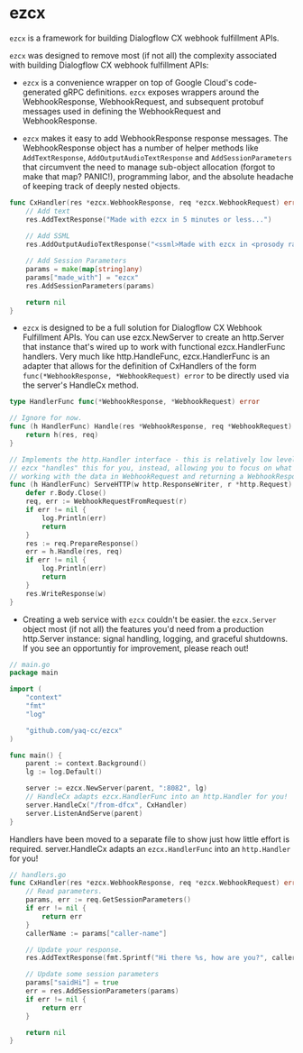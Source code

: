 # ezcx
`ezcx` is a framework for building Dialogflow CX webhook fulfillment APIs.  

`ezcx` was designed to remove most (if not all) the complexity associated with building Dialogflow CX webhook fulfillment APIs:

- `ezcx` is a convenience wrapper on top of Google Cloud's code-generated gRPC definitions.  `ezcx` exposes wrappers around the WebhookResponse, WebhookRequest, and subsequent protobuf messages used in defining the WebhookRequest and WebhookResponse.

- `ezcx` makes it easy to add WebhookResponse response messages.  The WebhookResponse object has a number of helper methods like `AddTextResponse`, `AddOutputAudioTextResponse` and `AddSessionParameters` that circumvent the need to manage sub-object allocation (forgot to make that map?  PANIC!), programming labor, and the absolute headache of keeping track of deeply nested objects.  

```go
func CxHandler(res *ezcx.WebhookResponse, req *ezcx.WebhookRequest) error {
	// Add text
    res.AddTextResponse("Made with ezcx in 5 minutes or less...")
    
    // Add SSML
    res.AddOutputAudioTextResponse("<ssml>Made with ezcx in <prosody rate=slow>5 minutes </prosody>or less...</ssml>")    

    // Add Session Parameters
    params = make(map[string]any)
    params["made_with"] = "ezcx"
    res.AddSessionParameters(params)

	return nil
}
```

- `ezcx` is designed to be a full solution for Dialogflow CX Webhook Fulfillment APIs.  You can use ezcx.NewServer to create an http.Server that instance that's wired up to work with functional ezcx.HandlerFunc handlers.  Very much like http.HandleFunc, ezcx.HandlerFunc is an adapter that allows for the definition of CxHandlers of the form `func(*WebhookResponse, *WebhookRequest) error` to be directly used via the server's HandleCx method.  

```go
type HandlerFunc func(*WebhookResponse, *WebhookRequest) error

// Ignore for now.
func (h HandlerFunc) Handle(res *WebhookResponse, req *WebhookRequest) error {
	return h(res, req)
}

// Implements the http.Handler interface - this is relatively low level;
// ezcx "handles" this for you, instead, allowing you to focus on what really matters:
// working with the data in WebhookRequest and returning a WebhookResponse.
func (h HandlerFunc) ServeHTTP(w http.ResponseWriter, r *http.Request) {
	defer r.Body.Close()
	req, err := WebhookRequestFromRequest(r)
	if err != nil {
		log.Println(err)
		return
	}
	res := req.PrepareResponse()
	err = h.Handle(res, req)
	if err != nil {
		log.Println(err)
		return
	}
	res.WriteResponse(w)
}
```

- Creating a web service with `ezcx` couldn't be easier.  the `ezcx.Server` object most (if not all) the features you'd need from a production http.Server instance: signal handling, logging, and graceful shutdowns.  If you see an opportuntiy for improvement, please reach out!

```go
// main.go
package main

import (
	"context"
	"fmt"
	"log"

	"github.com/yaq-cc/ezcx"
)

func main() {
    parent := context.Background()
    lg := log.Default()

    server := ezcx.NewServer(parent, ":8082", lg)
    // HandleCx adapts ezcx.HandlerFunc into an http.Handler for you!
    server.HandleCx("/from-dfcx", CxHandler)
    server.ListenAndServe(parent)
}
```

Handlers have been moved to a separate file to show just how little effort is required. server.HandleCx adapts an `ezcx.HandlerFunc` into an `http.Handler` for you!  

```go 
// handlers.go
func CxHandler(res *ezcx.WebhookResponse, req *ezcx.WebhookRequest) error {
	// Read parameters.
	params, err := req.GetSessionParameters()
	if err != nil {
		return err
	}
	callerName := params["caller-name"]

	// Update your response.
	res.AddTextResponse(fmt.Sprintf("Hi there %s, how are you?", callerName))

	// Update some session parameters
	params["saidHi"] = true
	err = res.AddSessionParameters(params)
	if err != nil {
		return err
	}

	return nil
}
```